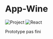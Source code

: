 # App-Wine
![Project](https://img.shields.io/badge/Personnal-Project-2F77DF?labelColor=679EEE&style=for-the-badge)
![React](https://img.shields.io/badge/-React_Native-04a5cf?style=for-the-badge&logo=react&logoColor=ffffff)

Prototype pas fini
